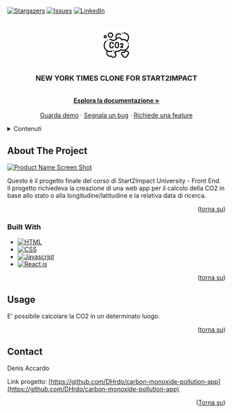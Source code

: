 <a name="readme-top"></a>

[![Stargazers][stars-shield]][stars-url]
[![Issues][issues-shield]][issues-url]
[![LinkedIn][linkedin-shield]][linkedin-url]



<!-- PROJECT LOGO -->
<br />
<div align="center">
  <a href="">
    <img src="/public/images/logo.png" alt="Logo" width="80" height="80">
  </a>

  <h3 align="center">NEW YORK TIMES CLONE FOR START2IMPACT</h3>

  <p align="center">
    <br />
    <a href="https://github.com/DHrdo/carbon-monoxide-pollution-app"><strong>Esplora la documentazione »</strong></a>
    <br />
    <br />
    <a href="https://github.com/DHrdo/carbon-monoxide-pollution-app">Guarda demo</a>
    ·
    <a href="https://github.com/DHrdo/carbon-monoxide-pollution-app/issues">Segnala un bug</a>
    ·
    <a href="https://github.com/DHrdo/carbon-monoxide-pollution-app/issues">Richiede una feature</a>
  </p>
</div>


<!-- TABLE OF CONTENTS -->
<details>
  <summary>Contenuti</summary>
  <ol>
    <li>
      <a href="#about-the-project">Riguardo il progetto:</a>
      <ul>
        <li><a href="#built-with">Realizzato con:</a></li>
      </ul>
    </li>
    <li><a href="#usage">Uso</a></li>
    <li><a href="#contact">Contatti</a></li>
  </ol>
</details>



<!-- ABOUT THE PROJECT -->
## About The Project

[![Product Name Screen Shot][product-screenshot]](newyorktimes-clone-s2i.vercel.app)

Questo è il progetto finale del corso di Start2Impact University - Front End.
Il progetto richiedeva la creazione di una web app per il calcolo della CO2 in base allo stato o alla longitudine/latitudine e la relativa data di ricerca.

<p align="right">(<a href="#readme-top">torna su</a>)</p>



### Built With

* [![HTML][html.com]][Html-url]
* [![CSS][css.com]][css-url]
* [![Javascript][Javascript.com]][Javascript-url]
* [![React.js]][React-url]

<p align="right">(<a href="#readme-top">torna su</a>)</p>


<!-- USAGE EXAMPLES -->
## Usage
E' possibile calcolare la CO2 in un determinato luogo.

<p align="right">(<a href="#readme-top">torna su</a>)</p>


<!-- CONTACT -->
## Contact

Denis Accardo

Link progetto: [https://github.com/DHrdo/carbon-monoxide-pollution-app](https://github.com/DHrdo/carbon-monoxide-pollution-app)

<p align="right">(<a href="#readme-top">Torna su</a>)</p>


<!-- MARKDOWN LINKS & IMAGES -->
<!-- https://www.markdownguide.org/basic-syntax/#reference-style-links -->
[contributors-shield]: https://img.shields.io/github/contributors/othneildrew/Best-README-Template.svg?style=for-the-badge
[contributors-url]: https://github.com/othneildrew/Best-README-Template/graphs/contributors
[forks-shield]: https://img.shields.io/github/forks/othneildrew/Best-README-Template.svg?style=for-the-badge
[forks-url]: https://github.com/othneildrew/Best-README-Template/network/members
[stars-shield]: https://img.shields.io/github/stars/othneildrew/Best-README-Template.svg?style=for-the-badge
[stars-url]: https://github.com/DHrdo/carbon-monoxide-pollution-app/stargazers
[issues-shield]: https://img.shields.io/github/issues/othneildrew/Best-README-Template.svg?style=for-the-badge
[issues-url]: https://github.com/DHrdo/carbon-monoxide-pollution-app/issues
[license-shield]: https://img.shields.io/github/license/othneildrew/Best-README-Template.svg?style=for-the-badge
[license-url]: https://github.com/othneildrew/Best-README-Template/blob/master/LICENSE.txt
[linkedin-shield]: https://img.shields.io/badge/-LinkedIn-black.svg?style=for-the-badge&logo=linkedin&colorB=555
[linkedin-url]: https://linkedin.com/in/denis-accardo-806907135
[product-screenshot]: /public/images/logo-readme.png
[Next.js]: https://img.shields.io/badge/next.js-000000?style=for-the-badge&logo=nextdotjs&logoColor=white
[Next-url]: https://nextjs.org/
[React.js]: https://img.shields.io/badge/React-20232A?style=for-the-badge&logo=react&logoColor=61DAFB
[React-url]: https://reactjs.org/
[Vue.js]: https://img.shields.io/badge/Vue.js-35495E?style=for-the-badge&logo=vuedotjs&logoColor=4FC08D
[Vue-url]: https://vuejs.org/
[Angular.io]: https://img.shields.io/badge/Angular-DD0031?style=for-the-badge&logo=angular&logoColor=white
[Angular-url]: https://angular.io/
[Svelte.dev]: https://img.shields.io/badge/Svelte-4A4A55?style=for-the-badge&logo=svelte&logoColor=FF3E00
[Svelte-url]: https://svelte.dev/
[Laravel.com]: https://img.shields.io/badge/Laravel-FF2D20?style=for-the-badge&logo=laravel&logoColor=white
[Laravel-url]: https://laravel.com
[Bootstrap.com]: https://img.shields.io/badge/Bootstrap-563D7C?style=for-the-badge&logo=bootstrap&logoColor=white
[Bootstrap-url]: https://getbootstrap.com
[JQuery.com]: https://img.shields.io/badge/jQuery-0769AD?style=for-the-badge&logo=jquery&logoColor=white
[JQuery-url]: https://jquery.com
[Javascript.com]: https://img.shields.io/badge/JavaScript-323330?style=for-the-badge&logo=javascript&logoColor=F7DF1E
[Javascript-url]: https://javascript.com/
[html.com]: https://img.shields.io/badge/HTML5-E34F26?style=for-the-badge&logo=html5&logoColor=white
[html-url]: https://www.w3.org
[css.com]: https://img.shields.io/badge/CSS3-1572B6?style=for-the-badge&logo=css3&logoColor=white
[css-url]: https://www.w3.org